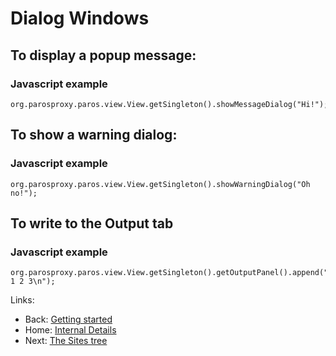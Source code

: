 # Dialog Windows

## To display a popup message:
### Javascript example
```
org.parosproxy.paros.view.View.getSingleton().showMessageDialog("Hi!");
```
## To show a warning dialog:
### Javascript example
```
org.parosproxy.paros.view.View.getSingleton().showWarningDialog("Oh no!");
```
## To write to the Output tab
### Javascript example
```
org.parosproxy.paros.view.View.getSingleton().getOutputPanel().append("Testing 1 2 3\n");
```
Links:
  * Back: [Getting started](InternalStart)
  * Home: [Internal Details](InternalDetails)
  * Next: [The Sites tree](InternalSites)
